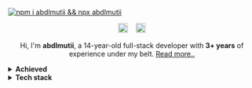 [![npm i abdlmutii && npx abdlmutii](https://readme-typing-svg.demolab.com?pause=1000&color=FFFFFF&center=true&width=435&lines=>+npm+i+abdlmutii;>+npx+abdlmutii)](https://github.com/abdlmutii)

<p align="center">
<a href="https://twitter.com/abdlmutii"><img width="20px" alt="Twitter" title="Twitter" src="https://media.discordapp.net/attachments/726388631664852992/1087036735873101834/twwir98.png"/></a>
&#8287;&#8287;
<a href="https://discord.com/users/630857610350034980"><img width="20px" alt="Seif#0995" title="Discord" src="https://media.discordapp.net/attachments/726388631664852992/1087036735227179048/871.png"/></a>
</p>

<p align="center">Hi, I'm <strong>abdlmutii</strong>, a 14-year-old full-stack developer with <strong>3+ years</strong> of experience under my belt. <a href="https://abdlmutii.repl.co/resume">Read more..</a></p>
<details>

  <summary><strong>Achieved</strong></summary>
  
  - 🫧 I'm an self-taught developer.
  
  - 👾 As a lifelong learner, I am currently focused on learning about machine learning and artificial intelligence, always keeping up with the latest technologies and trends.
  
  - 🎯 My goal is to contribute to 100+ open source projects, continuously honing my skills while making a positive impact on the community.
  
  - 📬 If you'd like to get in touch with me for business or collaboration opportunities, feel free to email me at [abdlmutii.buz@outlook.com](mailto:abdlmutii.buz@outlook.com). For general inquiries, you can reach me at [abdlmutii@outlook.com](mailto:abdlmutii@outlook.com).
  
  - 🖥️ Check out my portfolio at https://abdlmutii.repl.co/ and take a look at my [resumè](https://abdlmutii.repl.co/resume) to learn more about my experience and skill set.
  
  - 💻 Fun fact: I code on my phone, but I have a goal to buy a PC in the long term.
</details>

<details>

  <summary><strong>Tech stack</strong></summary>
  
#### Back-end:
<p align="center">
  <img src="https://img.shields.io/badge/-JavaScript-05122A?style=flat&logo=javascript">

  <img src="https://img.shields.io/badge/-Node.js-05122A?style=flat&logo=node.js">

  <img src="https://img.shields.io/badge/-Express.js-05122A?style=flat&logo=express">

  <img src="https://img.shields.io/badge/-React%20Native-05122A?style=flat&logo=react">
 </p>
 
 #### Front-End:
  <p align="center">
  <img src="https://img.shields.io/badge/-Tailwind.css-05122A?style=flat&logo=tailwind-css">

  <img src="https://img.shields.io/badge/-CSS-05122A?style=flat&logo=css3">

  <img src="https://img.shields.io/badge/-HTML-05122A?style=flat&logo=html5">
  </p>
  
 #### Platforms: 
 <p align="center">
  <img src="https://img.shields.io/badge/-VSCode-05122A?style=flat&logo=visual-studio-code">

  <img src="https://img.shields.io/badge/-Replit-05122A?style=flat&logo=replit">

</p>

  </details>
